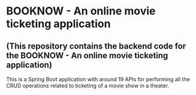 # BOOKNOW - An online movie ticketing application 
## (This repository contains the backend code for the BOOKNOW - An online movie ticketing application)

This is a Spring Boot application with around 19 APIs for performing all the CRUD operations related to ticketing of a movie show in a theater.
